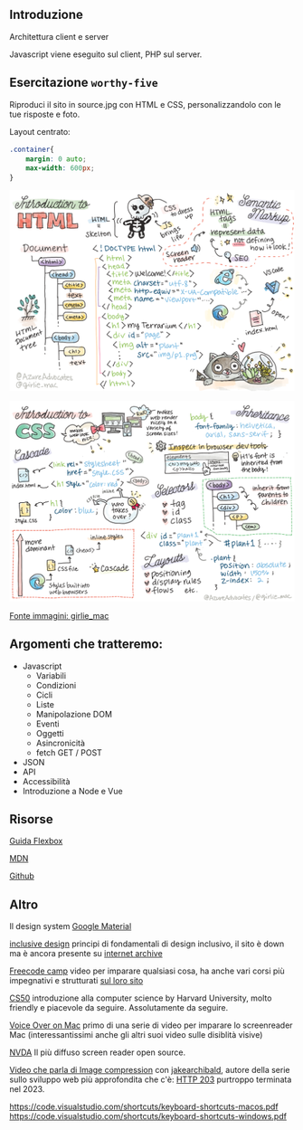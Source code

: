 ## Introduzione

Architettura client e server  

Javascript viene eseguito sul client, PHP sul server.

## Esercitazione `worthy-five`

Riproduci il sito in source.jpg con HTML e CSS, personalizzandolo con le tue risposte e foto.

Layout centrato:
```css
.container{
    margin: 0 auto;
    max-width: 600px;
}
 ```

![html cheatsheet](/img/webdev101-html.png)

![css cheatsheet](/img/webdev101-css.png)

[Fonte immagini: girlie_mac](
https://github.com/girliemac/a-picture-is-worth-a-1000-words)

## Argomenti che tratteremo:

- Javascript
  - Variabili
  - Condizioni
  - Cicli
  - Liste
  - Manipolazione DOM
  - Eventi
  - Oggetti
  - Asincronicità
  - fetch GET / POST
- JSON
- API
- Accessibilità
- Introduzione a Node e Vue

## Risorse

[Guida Flexbox](https://css-tricks.com/snippets/css/a-guide-to-flexbox/)

[MDN](https://developer.mozilla.org/en-US/)

[Github](https://github.com/)

## Altro  

Il design system [Google Material](https://m3.material.io/)

[inclusive design](https://web.archive.org/web/20240327094604/https://inclusivedesignprinciples.org/) principi di fondamentali di design inclusivo, il sito è down ma è ancora presente su [internet archive](https://web.archive.org/)

[Freecode camp](https://www.youtube.com/@freecodecamp) video per imparare qualsiasi cosa, ha anche vari corsi più impegnativi e strutturati [sul loro sito](https://www.freecodecamp.org/learn)

[CS50](https://cs50.harvard.edu/college/2024/fall/) introduzione alla computer science by Harvard University, molto friendly e piacevole da seguire. Assolutamente da seguire.

[Voice Over on Mac](https://www.youtube.com/watch?v=tzXcktklAaU&t=2s) primo di una serie di video per imparare lo screenreader Mac (interessantissimi anche gli altri suoi video sulle disiblità visive)

[NVDA](https://www.nvaccess.org/) Il più diffuso screen reader open source.

[Video che parla di Image compression](https://www.youtube.com/watch?v=F1kYBnY6mwg) con [jakearchibald](https://jakearchibald.com/), autore della serie sullo sviluppo web più approfondita che c'è: [HTTP 203](https://www.youtube.com/playlist?list=PLNYkxOF6rcIAKIQFsNbV0JDws_G_bnNo9) purtroppo terminata nel 2023.

https://code.visualstudio.com/shortcuts/keyboard-shortcuts-macos.pdf
https://code.visualstudio.com/shortcuts/keyboard-shortcuts-windows.pdf  
